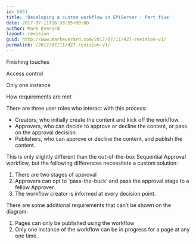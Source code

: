 ```yaml
---
id: 5051
title: 'Developing a custom workflow in EPiServer : Part five'
date: 2017-07-11T16:33:55+00:00
author: Mark Everard
layout: revision
guid: http://www.markeverard.com/2017/07/11/427-revision-v1/
permalink: /2017/07/11/427-revision-v1/
---
```

Finishing touches

Access control

Only one instance

How requirements are met

There are three user roles who interact with this process:

  * Creators, who initially create the content and kick off the workflow.
  * Approvers, who can decide to approve or decline the content, or pass on the approval decision.
  * Publishers, who can approve or decline the content, and publish the content.

This is only slightly different than the out-of-the-box Sequential Approval workflow, but the following differences necessitate a custom solution:

  1. There are two stages of approval
  2. Approvers can opt to ‘pass-the-buck’ and pass the approval stage to a fellow Approver.
  3. The workflow creator is informed at every decision point.

There are some additional requirements that can’t be shown on the diagram:

  1. Pages can only be published using the workflow
  2. Only one instance of the workflow can be in progress for a page at any one time.